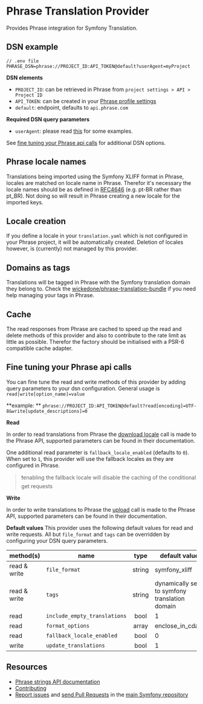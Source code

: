 Phrase Translation Provider
============================

Provides Phrase integration for Symfony Translation.

DSN example
-----------

```
// .env file
PHRASE_DSN=phrase://PROJECT_ID:API_TOKEN@default?userAgent=myProject
```

**DSN elements**

- `PROJECT_ID`: can be retrieved in Phrase from `project settings > API > Project ID`
- `API_TOKEN`: can be created in your [Phrase profile settings](https://app.phrase.com/settings/oauth_access_tokens)
- `default`: endpoint, defaults to `api.phrase.com`

**Required DSN query parameters**

- `userAgent`: please read [this](https://developers.phrase.com/api/#overview--identification-via-user-agent) for some examples.

See [fine tuning your Phrase api calls](#fine-tuning-your-phrase-api-calls) for additional DSN options.

Phrase locale names
-------------------

Translations being imported using the Symfony XLIFF format in Phrase, locales are matched on locale name in Phrase.
Therefor it's necessary the locale names should be as defined in [RFC4646](https://www.ietf.org/rfc/rfc4646.txt) (e.g. pt-BR rather than pt_BR).
Not doing so will result in Phrase creating a new locale for the imported keys.

Locale creation
---------------

If you define a locale in your `translation.yaml` which is not configured in your Phrase project, it will be automatically created. Deletion of locales however, is (currently) not managed by this provider.

Domains as tags
---------------

Translations will be tagged in Phrase with the Symfony translation domain they belong to.
Check the [wickedone/phrase-translation-bundle](https://github.com/wickedOne/phrase-translation-bundle) if you need help managing your tags in Phrase.

Cache
-----

The read responses from Phrase are cached to speed up the read and delete methods of this provider and also to contribute to the rate limit as little as possible.
Therefor the factory should be initialised with a PSR-6 compatible cache adapter.

Fine tuning your Phrase api calls
---------------------------------

You can fine tune the read and write methods of this provider by adding query parameters to your dsn configuration.
General usage is `read|write[option_name]=value`

**example:
** `phrase://PROJECT_ID:API_TOKEN@default?read[encoding]=UTF-8&write[update_descriptions]=0`

**Read**

In order to read translations from Phrase the [download locale](https://developers.phrase.com/api/#get-/projects/-project_id-/locales/-id-/download) call is made to the Phrase API, supported parameters can be found in their documentation.

One additional read parameter is `fallback_locale_enabled` (defaults to `0`). When set to `1`, this provider will use the fallback locales as they are configured in Phrase.

> ❗enabling the fallback locale will disable the caching of the conditional get requests

**Write**

In order to write translations to Phrase the [upload](https://developers.phrase.com/api/#post-/projects/-project_id-/uploads) call is made to the Phrase API, supported parameters can be found in their documentation.

**Default values**
This provider uses the following default values for read and write requests. All but `file_format` and `tags` can be overridden by configuring your DSN query parameters.

| method(s)    | name                         |  type  | default value                                 |
|--------------|------------------------------|:------:|-----------------------------------------------|
| read & write | `file_format`                | string | symfony_xliff                                 |
| read & write | `tags`                       | string | dynamically set to symfony translation domain |
| read         | `include_empty_translations` |  bool  | 1                                             |
| read         | `format_options`             | array  | enclose_in_cdata                              |
| read         | `fallback_locale_enabled`    |  bool  | 0                                             |
| write        | `update_translations`        |  bool  | 1                                             |

Resources
---------

* [Phrase strings API documentation](https://developers.phrase.com/api/#overview)
* [Contributing](https://symfony.com/doc/current/contributing/index.html)
* [Report issues](https://github.com/symfony/symfony/issues) and
  [send Pull Requests](https://github.com/symfony/symfony/pulls)
  in the [main Symfony repository](https://github.com/symfony/symfony)
